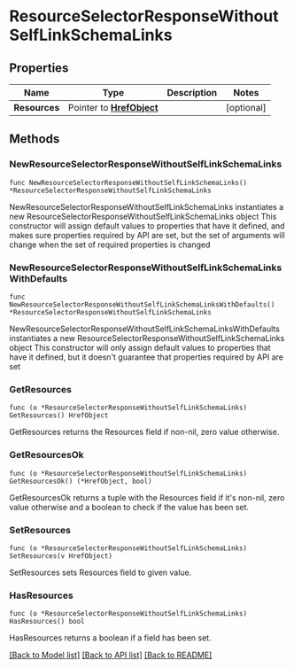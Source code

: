 # ResourceSelectorResponseWithoutSelfLinkSchemaLinks

## Properties

Name | Type | Description | Notes
------------ | ------------- | ------------- | -------------
**Resources** | Pointer to [**HrefObject**](HrefObject.md) |  | [optional] 

## Methods

### NewResourceSelectorResponseWithoutSelfLinkSchemaLinks

`func NewResourceSelectorResponseWithoutSelfLinkSchemaLinks() *ResourceSelectorResponseWithoutSelfLinkSchemaLinks`

NewResourceSelectorResponseWithoutSelfLinkSchemaLinks instantiates a new ResourceSelectorResponseWithoutSelfLinkSchemaLinks object
This constructor will assign default values to properties that have it defined,
and makes sure properties required by API are set, but the set of arguments
will change when the set of required properties is changed

### NewResourceSelectorResponseWithoutSelfLinkSchemaLinksWithDefaults

`func NewResourceSelectorResponseWithoutSelfLinkSchemaLinksWithDefaults() *ResourceSelectorResponseWithoutSelfLinkSchemaLinks`

NewResourceSelectorResponseWithoutSelfLinkSchemaLinksWithDefaults instantiates a new ResourceSelectorResponseWithoutSelfLinkSchemaLinks object
This constructor will only assign default values to properties that have it defined,
but it doesn't guarantee that properties required by API are set

### GetResources

`func (o *ResourceSelectorResponseWithoutSelfLinkSchemaLinks) GetResources() HrefObject`

GetResources returns the Resources field if non-nil, zero value otherwise.

### GetResourcesOk

`func (o *ResourceSelectorResponseWithoutSelfLinkSchemaLinks) GetResourcesOk() (*HrefObject, bool)`

GetResourcesOk returns a tuple with the Resources field if it's non-nil, zero value otherwise
and a boolean to check if the value has been set.

### SetResources

`func (o *ResourceSelectorResponseWithoutSelfLinkSchemaLinks) SetResources(v HrefObject)`

SetResources sets Resources field to given value.

### HasResources

`func (o *ResourceSelectorResponseWithoutSelfLinkSchemaLinks) HasResources() bool`

HasResources returns a boolean if a field has been set.


[[Back to Model list]](../README.md#documentation-for-models) [[Back to API list]](../README.md#documentation-for-api-endpoints) [[Back to README]](../README.md)


